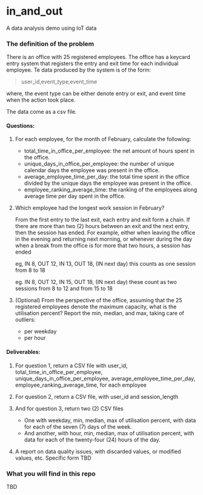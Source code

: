 # in_and_out
A data analysis demo using IoT data

### The definition of the problem
There is an office with 25 registered employees. The office has a keycard entry system that registers the entry and exit time for each individual employee. Te data produced by the system is of the form:

> user_id,event_type,event_time

where, the event type can be either denote entry or exit, and event time when the action took place.

The data come as a csv file.

#### Questions:
1. For each employee, for the month of February, calculate the following:
    - total_time_in_office_per_employee: the net amount of hours spent in the office.
    - unique_days_in_office_per_employee: the number of unique calendar days the employee was present in the office.
    - average_employee_time_per_day: the total time spent in the office divided by the unique days the employee was present in the office.
    - employee_ranking_average_time: the ranking of the employees along average time per day spent in the office.

2. Which employee had the longest work session in February?

    From the first entry to the last exit, each entry and exit form a chain. If there are more than two (2) hours between an exit and the next entry, then the session has ended. For example, either when leaving the office in the evening and returning next morning, or whenever during the day when a break from the office is for more that two hours, a session has ended

    eg, IN 8, OUT 12, IN 13, OUT 18, (IN next day) this counts as one session from 8 to 18

    eg. IN 8, OUT 12, IN 15, OUT 18, (IN next day) these count as two sessions from 8 to 12 and from 15 to 18

3. (Optional) From the perspective of the office, assuming that the 25 registered employees denote the maximum capacity, what is the utilisation percent? Report the min, median, and max, taking care of outliers:
    - per weekday
    - per hour

#### Deliverables:
1. For question 1, return a CSV file with user_id, total_time_in_office_per_employee, unique_days_in_office_per_employee, average_employee_time_per_day, employee_ranking_average_time, for each employee

2. For question 2, return a CSV file, with user_id and session_length

3. And for question 3, return two (2) CSV files
    - One with weekday, min, median, max of utilisation percent, with data for each of the seven (7) days of the week.
    - And another, with hour, min, median, max of utilisation percent, with data for each of the twenty-four (24) hours of the day.

4. A report on data quality issues, with discarded values, or modified values, etc. Specific form TBD

### What you will find in this repo
TBD